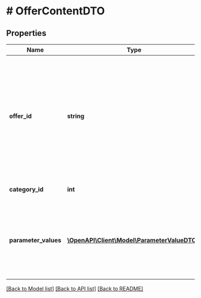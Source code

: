 # # OfferContentDTO

## Properties

Name | Type | Description | Notes
------------ | ------------- | ------------- | -------------
**offer_id** | **string** | **Ваш SKU**  Идентификатор товара в магазине. Разрешены английские и русские буквы, цифры и символы &#x60;. , / \\ ( ) [ ] - &#x3D; _&#x60;  Максимальная длина — 80 знаков.  [Что такое SKU и как его назначать](https://yandex.ru/support/marketplace/assortment/add/index.html#fields). |
**category_id** | **int** | Идентификатор категории на Маркете. |
**parameter_values** | [**\OpenAPI\Client\Model\ParameterValueDTO[]**](ParameterValueDTO.md) | Список характеристик с их значениями. Обновляется всегда целиком. Максимальное количество — 300. |

[[Back to Model list]](../../README.md#models) [[Back to API list]](../../README.md#endpoints) [[Back to README]](../../README.md)
